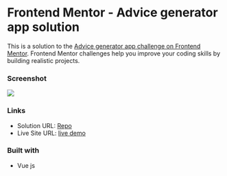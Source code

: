 # Frontend Mentor - Advice generator app solution

This is a solution to the [Advice generator app challenge on Frontend Mentor](https://www.frontendmentor.io/challenges/advice-generator-app-QdUG-13db). Frontend Mentor challenges help you improve your coding skills by building realistic projects.


### Screenshot

![](./src/assets/screenshot.jpg)

### Links

- Solution URL: [Repo](https://github.com/reynoldArun/Vue---Advice-generator-app)
- Live Site URL: [live demo](https://your-live-site-url.com)


### Built with

- Vue js
